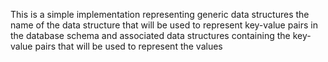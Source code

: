 This is a simple implementation representing generic data structures
the name of the data structure that will be used to represent
key-value pairs in the database schema and associated data structures
containing the key-value pairs that will be used to represent the values